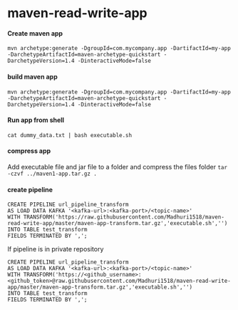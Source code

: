 # maven-read-write-app

#### Create maven app

`mvn archetype:generate -DgroupId=com.mycompany.app -DartifactId=my-app -DarchetypeArtifactId=maven-archetype-quickstart -DarchetypeVersion=1.4 -DinteractiveMode=false`

#### build maven app

`mvn archetype:generate -DgroupId=com.mycompany.app -DartifactId=my-app -DarchetypeArtifactId=maven-archetype-quickstart -DarchetypeVersion=1.4 -DinteractiveMode=false`

#### Run app from shell

`cat dummy_data.txt | bash executable.sh`

#### compress app

Add executable file and jar file to a folder and compress the files folder
`tar -czvf ../maven1-app.tar.gz .`

#### create pipeline
```
CREATE PIPELINE url_pipeline_transform
AS LOAD DATA KAFKA '<kafka-url>:<kafka-port>/<topic-name>'
WITH TRANSFORM('https://raw.githubusercontent.com/Madhuri1518/maven-read-write-app/master/maven-app-transform.tar.gz','executable.sh','')
INTO TABLE test_transform
FIELDS TERMINATED BY ',';
```

If pipeline is in private repository
```
CREATE PIPELINE url_pipeline_transform
AS LOAD DATA KAFKA '<kafka-url>:<kafka-port>/<topic-name>'
WITH TRANSFORM('https://<github_username>:<github_token>@raw.githubusercontent.com/Madhuri1518/maven-read-write-app/master/maven-app-transform.tar.gz','executable.sh','')
INTO TABLE test_transform
FIELDS TERMINATED BY ',';
```
